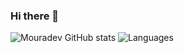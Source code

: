 ### Hi there 👋

![Mouradev GitHub stats](https://github-readme-stats.vercel.app/api?username=mouradev1&show_icons=true&count_private=true&theme=aura)
![Languages](https://github-readme-stats.vercel.app/api/top-langs/?username=mouradev1&layout=compact&langs_count=8&theme=aura)
